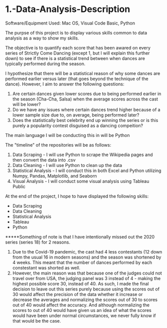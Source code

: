 # 1.-Data-Analysis-Description

Software/Equipment Used: Mac OS, Visual Code Basic, Python

The purpse of this project is to display various skills common to data analysis as a way to show my skills.

The objective is to quantify each score that has been awared on every series of Strictly Come Dancing (except 1, but I will explain this further down) to see if there is a statistical trend between when dances are typically performed during the season.

I hypothesize that there will be a statistical reason of why some dances are performed earlier versus later (that goes beyond the technique of the dance). However, I aim to answer the following questions:
  1. Are certain dances given lower scores due to being performed earlier in the season (Cha-Cha, Salsa) when the average scores across the cast will be        lower?
  2. Do we have any issues where certain dances trend higher because of a lower sample size due to, on average, being performed later?
  3. Does the statistically best celebrity end up winning the series or is this purely a popularity contest disguised as a dancing compeition?

The main language I will be conducting this in will be Python

The "timeline" of the repositories will be as follows:

1. Data Scraping - I will use Python to scrape the Wikipedia pages and then convert the data into .csv
2. Data Cleaning - I will use Python to clean up the data
3. Statistical Analysis - I will conduct this in both Excel and Python utilizing Numpy, Pandas, Matplotlib, and Seaborn
4. Visual Analysis - I will conduct some visual analysis using Tableau Public

At the end of the project, I hope to have displayed the following skills:
- Data Scraping
- Data Cleaning
- Statistical Analysis
- Tableau
- Python

*****Something of note is that I have intentionally missed out the 2020 series (series 18) for 2 reasons.

1. Due to the Covid-19 pandemic, the cast had 4 less contestants (12 down from the usual 16 in modern seasons) and the season was shortened by 4 weeks. This meant that the number of dances performed by each constestant was shorted as well.
2. However, the main reason was that because one of the judges could not travel over from USA, the judging panel was 3 instead of 4 - making the highest possible score 30, instead of 40.
  As such, I made the final decision to leave out this series purely because using the scores out of 30 would affect the precision of the data whether it     increase or decrease the averages and normalizing the scores out of 30 to scores out of 40 would affect the accuracy. And although normalizing the scores   to out of 40 would have given us an idea of what the scores would have been under normal circumstances, we never fully know if that would be the case.
